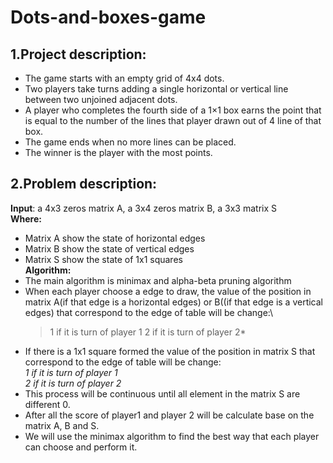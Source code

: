 # Dots-and-boxes-game
## 1.Project description:
 * The game starts with an empty grid of 4x4 dots.
 * Two players take turns adding a single horizontal or vertical line
between two unjoined adjacent dots.
 * A player who completes the fourth side of a 1×1 box earns the
point that is equal to the number of the lines that player drawn out
of 4 line of that box.
 * The game ends when no more lines can be placed.
 * The winner is the player with the most points.
## 2.Problem description:
**Input**: 
 a 4x3 zeros matrix A, a 3x4 zeros matrix B, a 3x3 matrix S\
**Where:** 
- Matrix A show the state of horizontal edges
- Matrix B show the state of vertical edges
- Matrix S show the state of 1x1 squares\
**Algorithm:**
- The main algorithm is minimax and alpha-beta pruning
algorithm
- When each player choose a edge to draw, the value of the
position in matrix A(if that edge is a horizontal edges) or
B((if that edge is a vertical edges) that correspond to the
edge of table will be change:\
  > 1 if it is turn of player 1
  > 2 if it is turn of player 2*
- If there is a 1x1 square formed the value of the position in
matrix S that correspond to the edge of table will be change:\
  *1 if it is turn of player 1*\
  *2 if it is turn of player 2*
 - This process will be continuous until all element in the
matrix S are different 0.
- After all the score of player1 and player 2 will be calculate
base on the matrix A, B and S.
- We will use the minimax algorithm to find the best way that
each player can choose and perform it.
